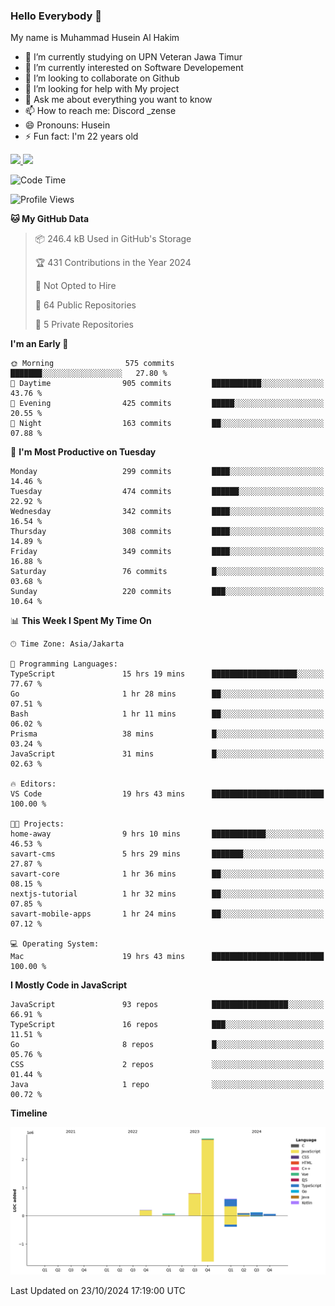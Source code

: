 ### Hello Everybody 👋

My name is Muhammad Husein Al Hakim

- 🔭 I’m currently studying on UPN Veteran Jawa Timur
- 🌱 I’m currently interested on Software Developement
- 👯 I’m looking to collaborate on Github
- 🤔 I’m looking for help with My project
- 💬 Ask me about everything you want to know
- 📫 How to reach me: Discord _zense
- 😄 Pronouns: Husein
- ⚡ Fun fact: I'm 22 years old

<p align="left">
<a href="https://github.com/huseinhq">
  <img height="180em" src="https://github-readme-stats-eight-theta.vercel.app/api?username=huseinhq&show_icons=true&theme=algolia&include_all_commits=true&count_private=true"/>
  <img height="180em" src="https://github-readme-stats-eight-theta.vercel.app/api/top-langs/?username=huseinhq&layout=compact&langs_count=8&theme=algolia"/>
</a>
</p>

<!--START_SECTION:waka-->
![Code Time](http://img.shields.io/badge/Code%20Time-1%2C548%20hrs%2052%20mins-blue)

![Profile Views](http://img.shields.io/badge/Profile%20Views-0-blue)

**🐱 My GitHub Data** 

> 📦 246.4 kB Used in GitHub's Storage 
 > 
> 🏆 431 Contributions in the Year 2024
 > 
> 🚫 Not Opted to Hire
 > 
> 📜 64 Public Repositories 
 > 
> 🔑 5 Private Repositories 
 > 
**I'm an Early 🐤** 

```text
🌞 Morning                575 commits         ███████░░░░░░░░░░░░░░░░░░   27.80 % 
🌆 Daytime                905 commits         ███████████░░░░░░░░░░░░░░   43.76 % 
🌃 Evening                425 commits         █████░░░░░░░░░░░░░░░░░░░░   20.55 % 
🌙 Night                  163 commits         ██░░░░░░░░░░░░░░░░░░░░░░░   07.88 % 
```
📅 **I'm Most Productive on Tuesday** 

```text
Monday                   299 commits         ████░░░░░░░░░░░░░░░░░░░░░   14.46 % 
Tuesday                  474 commits         ██████░░░░░░░░░░░░░░░░░░░   22.92 % 
Wednesday                342 commits         ████░░░░░░░░░░░░░░░░░░░░░   16.54 % 
Thursday                 308 commits         ████░░░░░░░░░░░░░░░░░░░░░   14.89 % 
Friday                   349 commits         ████░░░░░░░░░░░░░░░░░░░░░   16.88 % 
Saturday                 76 commits          █░░░░░░░░░░░░░░░░░░░░░░░░   03.68 % 
Sunday                   220 commits         ███░░░░░░░░░░░░░░░░░░░░░░   10.64 % 
```


📊 **This Week I Spent My Time On** 

```text
🕑︎ Time Zone: Asia/Jakarta

💬 Programming Languages: 
TypeScript               15 hrs 19 mins      ███████████████████░░░░░░   77.67 % 
Go                       1 hr 28 mins        ██░░░░░░░░░░░░░░░░░░░░░░░   07.51 % 
Bash                     1 hr 11 mins        ██░░░░░░░░░░░░░░░░░░░░░░░   06.02 % 
Prisma                   38 mins             █░░░░░░░░░░░░░░░░░░░░░░░░   03.24 % 
JavaScript               31 mins             █░░░░░░░░░░░░░░░░░░░░░░░░   02.63 % 

🔥 Editors: 
VS Code                  19 hrs 43 mins      █████████████████████████   100.00 % 

🐱‍💻 Projects: 
home-away                9 hrs 10 mins       ████████████░░░░░░░░░░░░░   46.53 % 
savart-cms               5 hrs 29 mins       ███████░░░░░░░░░░░░░░░░░░   27.87 % 
savart-core              1 hr 36 mins        ██░░░░░░░░░░░░░░░░░░░░░░░   08.15 % 
nextjs-tutorial          1 hr 32 mins        ██░░░░░░░░░░░░░░░░░░░░░░░   07.85 % 
savart-mobile-apps       1 hr 24 mins        ██░░░░░░░░░░░░░░░░░░░░░░░   07.12 % 

💻 Operating System: 
Mac                      19 hrs 43 mins      █████████████████████████   100.00 % 
```

**I Mostly Code in JavaScript** 

```text
JavaScript               93 repos            █████████████████░░░░░░░░   66.91 % 
TypeScript               16 repos            ███░░░░░░░░░░░░░░░░░░░░░░   11.51 % 
Go                       8 repos             █░░░░░░░░░░░░░░░░░░░░░░░░   05.76 % 
CSS                      2 repos             ░░░░░░░░░░░░░░░░░░░░░░░░░   01.44 % 
Java                     1 repo              ░░░░░░░░░░░░░░░░░░░░░░░░░   00.72 % 
```



**Timeline**

![Lines of Code chart](https://raw.githubusercontent.com/HuseinHQ/HuseinHQ/main/assets/bar_graph.png)


 Last Updated on 23/10/2024 17:19:00 UTC
<!--END_SECTION:waka-->
